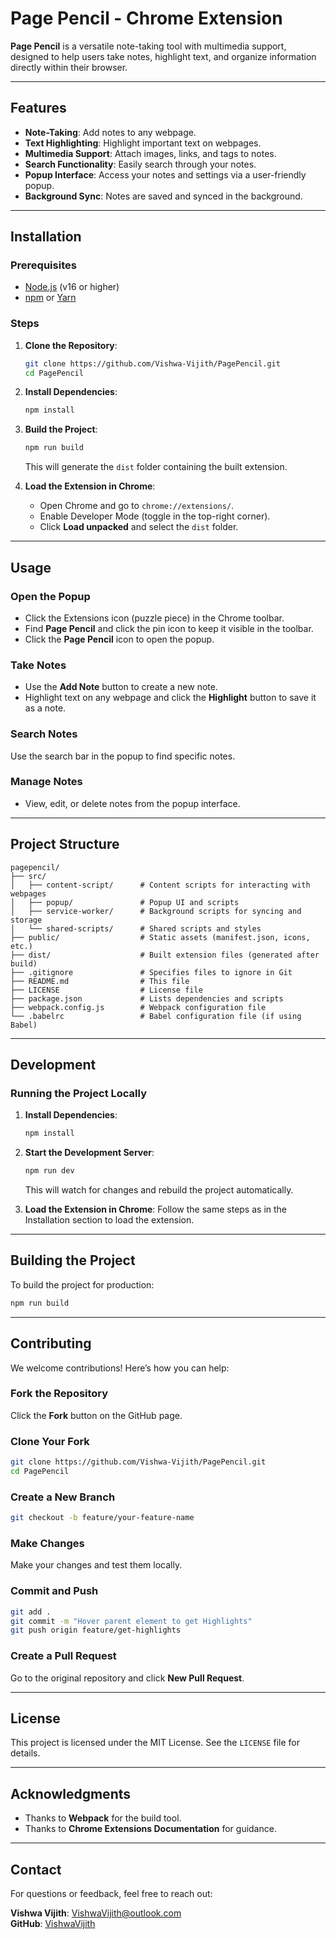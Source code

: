 # Page Pencil - Chrome Extension

**Page Pencil** is a versatile note-taking tool with multimedia support, designed to help users take notes, highlight text, and organize information directly within their browser.

---

## Features

- **Note-Taking**: Add notes to any webpage.
- **Text Highlighting**: Highlight important text on webpages.
- **Multimedia Support**: Attach images, links, and tags to notes.
- **Search Functionality**: Easily search through your notes.
- **Popup Interface**: Access your notes and settings via a user-friendly popup.
- **Background Sync**: Notes are saved and synced in the background.

---

## Installation

### Prerequisites

- [Node.js](https://nodejs.org/) (v16 or higher)
- [npm](https://www.npmjs.com/) or [Yarn](https://yarnpkg.com/)

### Steps

1. **Clone the Repository**:
   ```bash
   git clone https://github.com/Vishwa-Vijith/PagePencil.git
   cd PagePencil
   ```

2. **Install Dependencies**:
   ```bash
   npm install
   ```

3. **Build the Project**:
   ```bash
   npm run build
   ```
   This will generate the `dist` folder containing the built extension.

4. **Load the Extension in Chrome**:
   - Open Chrome and go to `chrome://extensions/`.
   - Enable Developer Mode (toggle in the top-right corner).
   - Click **Load unpacked** and select the `dist` folder.

---

## Usage

### Open the Popup
- Click the Extensions icon (puzzle piece) in the Chrome toolbar.
- Find **Page Pencil** and click the pin icon to keep it visible in the toolbar.
- Click the **Page Pencil** icon to open the popup.

### Take Notes
- Use the **Add Note** button to create a new note.
- Highlight text on any webpage and click the **Highlight** button to save it as a note.

### Search Notes
Use the search bar in the popup to find specific notes.

### Manage Notes
- View, edit, or delete notes from the popup interface.

---

## Project Structure
```
pagepencil/
├── src/
│   ├── content-script/      # Content scripts for interacting with webpages
│   ├── popup/               # Popup UI and scripts
│   ├── service-worker/      # Background scripts for syncing and storage
│   └── shared-scripts/      # Shared scripts and styles
├── public/                  # Static assets (manifest.json, icons, etc.)
├── dist/                    # Built extension files (generated after build)
├── .gitignore               # Specifies files to ignore in Git
├── README.md                # This file
├── LICENSE                  # License file
├── package.json             # Lists dependencies and scripts
├── webpack.config.js        # Webpack configuration file
└── .babelrc                 # Babel configuration file (if using Babel)
```

---

## Development

### Running the Project Locally

1. **Install Dependencies**:
   ```bash
   npm install
   ```

2. **Start the Development Server**:
   ```bash
   npm run dev
   ```
   This will watch for changes and rebuild the project automatically.

3. **Load the Extension in Chrome**:
   Follow the same steps as in the Installation section to load the extension.

---

## Building the Project

To build the project for production:
```bash
npm run build
```

---

## Contributing
We welcome contributions! Here’s how you can help:

### Fork the Repository
Click the **Fork** button on the GitHub page.

### Clone Your Fork
```bash
git clone https://github.com/Vishwa-Vijith/PagePencil.git
cd PagePencil
```

### Create a New Branch
```bash
git checkout -b feature/your-feature-name
```

### Make Changes
Make your changes and test them locally.

### Commit and Push
```bash
git add .
git commit -m "Hover parent element to get Highlights"
git push origin feature/get-highlights
```

### Create a Pull Request
Go to the original repository and click **New Pull Request**.

---

## License
This project is licensed under the MIT License. See the `LICENSE` file for details.

---

## Acknowledgments
- Thanks to **Webpack** for the build tool.
- Thanks to **Chrome Extensions Documentation** for guidance.

---

## Contact  
For questions or feedback, feel free to reach out:  

**Vishwa Vijith**: VishwaVijith@outlook.com  
**GitHub**: [VishwaVijith](https://github.com/VishwaVijith)  


